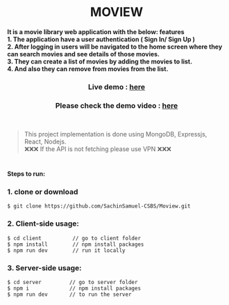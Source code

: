 <h1 align="center">
MOVIEW
</h1>

<h4>
  It is a movie library web application with the below: features<br>
  1. The application have a user authentication ( Sign In/ Sign Up )<br>
  2. After logging in users will be navigated to the home screen where they can search movies and see details of those movies.<br>
  3. They can create a list of movies by adding the movies to list.<br>
  4. And also they can remove from movies from the list.<br>
</h4>

 <h3 align="center">Live demo : <a href="https://moview-pi.vercel.app/signin">here</a></h3>
 <h3 align="center">Please check the demo video : <a href="https://drive.google.com/file/d/1aPOQWLp4TPYovTt_boSBTxDhhLDjAK2L/view?usp=sharing">here</a></h3>
 
<br>

> This project implementation is done using MongoDB, Expressjs, React, Nodejs.<br>
>❌❌❌ If the API is not fetching please use VPN ❌❌❌

#

<h4>Steps to run:</h4>

### 1. clone or download
```terminal
$ git clone https://github.com/SachinSamuel-CSBS/Moview.git
```

### 2. Client-side usage:
```terminal
$ cd client          // go to client folder
$ npm install        // npm install packages
$ npm run dev        // run it locally
```
### 3. Server-side usage:
```terminal
$ cd server         // go to server folder
$ npm i             // npm install packages
$ npm run dev       // to run the server
```
